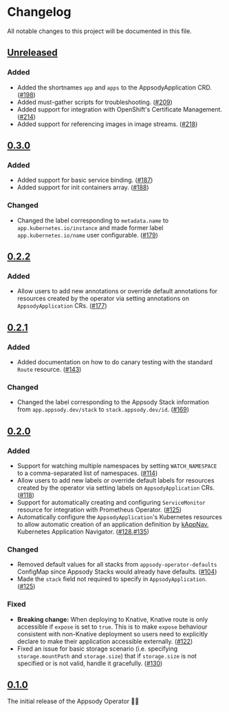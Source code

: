 <!--
This file includes chronologically ordered list of notable changes visible to end users for each version of the Appsody Operator. Keep a summary of the change and link to the pull request.

The format is based on [Keep a Changelog](https://keepachangelog.com/en/1.0.0/),
and this project adheres to [Semantic Versioning](https://semver.org/spec/v2.0.0.html).
-->

# Changelog
All notable changes to this project will be documented in this file.

## [Unreleased]

### Added

- Added the shortnames `app` and `apps` to the AppsodyApplication CRD. ([#198](https://github.com/appsody/appsody-operator/issues/198))
- Added must-gather scripts for troubleshooting. ([#209](https://github.com/appsody/appsody-operator/pull/209))
- Added support for integration with OpenShift's Certificate Management. ([#214](https://github.com/appsody/appsody-operator/pull/214))
- Added support for referencing images in image streams. ([#218](https://github.com/appsody/appsody-operator/pull/218))

## [0.3.0]

### Added

- Added support for basic service binding. ([#187](https://github.com/appsody/appsody-operator/issues/187))
- Added support for init containers array. ([#188](https://github.com/appsody/appsody-operator/issues/188))

### Changed

- Changed the label corresponding to `metadata.name` to `app.kubernetes.io/instance` and made former label `app.kubernetes.io/name` user configurable. ([#179](https://github.com/appsody/appsody-operator/issues/179))

## [0.2.2]

### Added

- Allow users to add new annotations or override default annotations for resources created by the operator via setting annotations on `AppsodyApplication` CRs. ([#177](https://github.com/appsody/appsody-operator/issues/177))

## [0.2.1]

### Added

- Added documentation on how to do canary testing with the standard `Route` resource. ([#143](https://github.com/appsody/appsody-operator/issues/143))

### Changed

- Changed the label corresponding to the Appsody Stack information from `app.appsody.dev/stack` to `stack.appsody.dev/id`. ([#169](https://github.com/appsody/appsody-operator/issues/169))

## [0.2.0]

### Added

- Support for watching multiple namespaces by setting `WATCH_NAMESPACE` to a comma-separated list of namespaces. ([#114](https://github.com/appsody/appsody-operator/issues/114))
- Allow users to add new labels or override default labels for resources created by the operator via setting labels on `AppsodyApplication` CRs. ([#118](https://github.com/appsody/appsody-operator/issues/118))
- Support for automatically creating and configuring `ServiceMonitor` resource for integration with Prometheus Operator. ([#125](https://github.com/appsody/appsody-operator/issues/125))
- Automatically configure the `AppsodyApplication`'s Kubernetes resources to allow automatic creation of an application definition by [kAppNav](https://kappnav.io/), Kubernetes Application Navigator. ([#128](https://github.com/appsody/appsody-operator/issues/128),[#135](https://github.com/appsody/appsody-operator/issues/135))

### Changed

- Removed default values for all stacks from `appsody-operator-defaults` ConfigMap since Appsody Stacks would already have defaults. ([#104](https://github.com/appsody/appsody-operator/issues/104))
- Made the `stack` field not required to specify in `AppsodyApplication`. ([#125](https://github.com/appsody/appsody-operator/issues/125))

### Fixed

- **Breaking change:** When deploying to Knative, Knative route is only accessible if `expose` is set to `true`. This is to make `expose` behaviour consistent with non-Knative deployment so users need to explicitly declare to make their application accessible externally. ([#122](https://github.com/appsody/appsody-operator/issues/122))
- Fixed an issue for basic storage scenario (i.e. specifying `storage.mountPath` and `storage.size`) that if `storage.size` is not specified or is not valid, handle it gracefully. ([#130](https://github.com/appsody/appsody-operator/issues/130))

## [0.1.0]

The initial release of the Appsody Operator 🎉🥳

[Unreleased]: https://github.com/appsody/appsody-operator/compare/v0.3.0...HEAD
[0.3.0]: https://github.com/appsody/appsody-operator/compare/v0.2.2...v0.3.0
[0.2.2]: https://github.com/appsody/appsody-operator/compare/0.2.1...v0.2.2
[0.2.1]: https://github.com/appsody/appsody-operator/compare/v0.2.0...0.2.1
[0.2.0]: https://github.com/appsody/appsody-operator/compare/v0.1.0...v0.2.0
[0.1.0]: https://github.com/appsody/appsody-operator/releases/tag/v0.1.0
